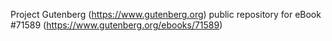 Project Gutenberg (https://www.gutenberg.org) public repository
for eBook #71589 (https://www.gutenberg.org/ebooks/71589)
